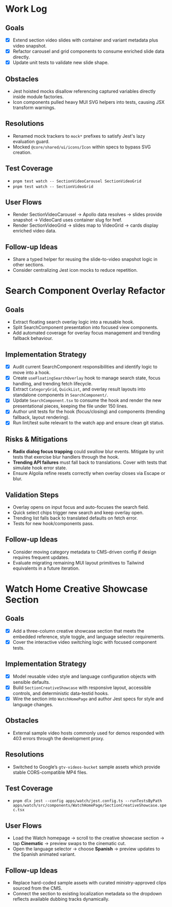 
# Work Log

## Goals
- [x] Extend section video slides with container and variant metadata plus video snapshot.
- [x] Refactor carousel and grid components to consume enriched slide data directly.
- [x] Update unit tests to validate new slide shape.

## Obstacles
- Jest hoisted mocks disallow referencing captured variables directly inside module factories.
- Icon components pulled heavy MUI SVG helpers into tests, causing JSX transform warnings.

## Resolutions
- Renamed mock trackers to `mock*` prefixes to satisfy Jest's lazy evaluation guard.
- Mocked `@core/shared/ui/icons/Icon` within specs to bypass SVG creation.

## Test Coverage
- `pnpm test watch -- SectionVideoCarousel SectionVideoGrid`
- `pnpm test watch -- SectionVideoGrid`

## User Flows
- Render SectionVideoCarousel -> Apollo data resolves -> slides provide snapshot -> VideoCard uses container slug for href.
- Render SectionVideoGrid -> slides map to VideoGrid -> cards display enriched video data.

## Follow-up Ideas
- Share a typed helper for reusing the slide-to-video snapshot logic in other sections.
- Consider centralizing Jest icon mocks to reduce repetition.

# Search Component Overlay Refactor

## Goals
- Extract floating search overlay logic into a reusable hook.
- Split SearchComponent presentation into focused view components.
- Add automated coverage for overlay focus management and trending fallback behaviour.

## Implementation Strategy
- [x] Audit current SearchComponent responsibilities and identify logic to move into a hook.
- [x] Create `useFloatingSearchOverlay` hook to manage search state, focus handling, and trending fetch lifecycle.
- [x] Extract `CategoryGrid`, `QuickList`, and overlay result layouts into standalone components in `SearchComponent/`.
- [x] Update `SearchComponent.tsx` to consume the hook and render the new presentational pieces, keeping the file under 150 lines.
- [x] Author unit tests for the hook (focus/closing) and components (trending fallback, layout rendering).
- [x] Run lint/test suite relevant to the watch app and ensure clean git status.

## Risks & Mitigations
- **Radix dialog focus trapping** could swallow blur events. Mitigate by unit tests that exercise blur handlers through the hook.
- **Trending API failures** must fall back to translations. Cover with tests that simulate hook error state.
- Ensure Algolia refine resets correctly when overlay closes via Escape or blur.

## Validation Steps
- Overlay opens on input focus and auto-focuses the search field.
- Quick select chips trigger new search and keep overlay open.
- Trending list falls back to translated defaults on fetch error.
- Tests for new hook/components pass.

## Follow-up Ideas
- Consider moving category metadata to CMS-driven config if design requires frequent updates.
- Evaluate migrating remaining MUI layout primitives to Tailwind equivalents in a future iteration.

# Watch Home Creative Showcase Section

## Goals
- [x] Add a three-column creative showcase section that meets the embedded reference, style toggle, and language selector requirements.
- [x] Cover the interactive video switching logic with focused component tests.

## Implementation Strategy
- [x] Model reusable video style and language configuration objects with sensible defaults.
- [x] Build `SectionCreativeShowcase` with responsive layout, accessible controls, and deterministic data-testid hooks.
- [x] Wire the section into `WatchHomePage` and author Jest specs for style and language changes.

## Obstacles
- External sample video hosts commonly used for demos responded with 403 errors through the development proxy.

## Resolutions
- Switched to Google’s `gtv-videos-bucket` sample assets which provide stable CORS-compatible MP4 files.

## Test Coverage
- `pnpm dlx jest --config apps/watch/jest.config.ts --runTestsByPath apps/watch/src/components/WatchHomePage/SectionCreativeShowcase.spec.tsx`

## User Flows
- Load the Watch homepage → scroll to the creative showcase section → tap **Cinematic** → preview swaps to the cinematic cut.
- Open the language selector → choose **Spanish** → preview updates to the Spanish animated variant.

## Follow-up Ideas
- Replace hard-coded sample assets with curated ministry-approved clips sourced from the CMS.
- Connect the section to existing localization metadata so the dropdown reflects available dubbing tracks dynamically.

